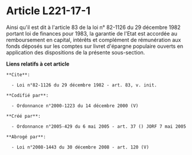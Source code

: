 # Article L221-17-1

Ainsi qu'il est dit à l'article 83 de la loi n° 82-1126 du 29 décembre 1982 portant loi de finances pour 1983, la garantie de
l'Etat est accordée au remboursement en capital, intérêts et complément de rémunération aux fonds déposés sur les comptes sur
livret d'épargne populaire ouverts en application des dispositions de la présente sous-section.

**Liens relatifs à cet article**

	**Cite**:

	  - Loi n°82-1126 du 29 décembre 1982 - art. 83, v. init.

	**Codifié par**:

	  - Ordonnance n°2000-1223 du 14 décembre 2000 (V)

	**Créé par**:

	  - Ordonnance n°2005-429 du 6 mai 2005 - art. 37 () JORF 7 mai 2005

	**Abrogé par**:

	  - Loi n°2008-1443 du 30 décembre 2008 - art. 120 (V)
